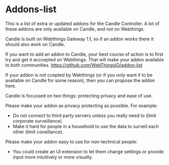# Addons-list

This is a list of extra or updated addons for the Candle Controller. A lot of these addons are only available on Candle, and not on Webthings.

Candle is built on Webthings Gateway 1.1, so if an addon works there it should also work on Candle.

If you want to add an addon to Candle, your best course of action is to first try and get it acccepted on Webthings. That will make your addon available to both communities.
https://github.com/WebThingsIO/addon-list

If your addon is not ccepted by Webthings (or if you only want it to be available on Candle for some reason), then you can propose the addon here.

Candle is focussed on two things: protecting privacy and ease of use. 

Please make your addon as privacy protecting as possible. For example:
- Do not connect to third party servers unless you really need to (limit corporate surveillance).
- Make it hard for people in a household to use the data to surveil each other (limit coveillance).

Please make your addon easy to use for non-technical people:
- You could create an UI extension to let them change settings or provide input more intuitively or more visually.
